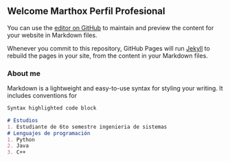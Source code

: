 ## Welcome Marthox Perfil Profesional

You can use the [editor on GitHub](https://github.com/Marthox1999/Marthox1999.github.io/edit/master/index.md) to maintain and preview the content for your website in Markdown files.

Whenever you commit to this repository, GitHub Pages will run [Jekyll](https://jekyllrb.com/) to rebuild the pages in your site, from the content in your Markdown files.

### About me

Markdown is a lightweight and easy-to-use syntax for styling your writing. It includes conventions for

```markdown
Syntax highlighted code block

# Estudios
1. Estudiante de 6to semestre ingenieria de sistemas
# Lenguajes de programación
1. Python
2. Java
3. C++
